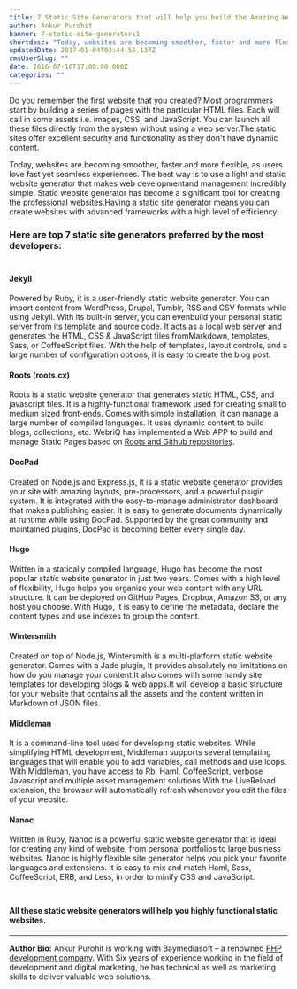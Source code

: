 ```yaml
---
title: 7 Static Site Generators that will help you build the Amazing Websites
author: Ankur Purohit
banner: 7-static-site-generators1
shortdesc: "Today, websites are becoming smoother, faster and more flexible, as users love fast yet seamless experiences."
updatedDate: 2017-01-04T02:44:55.137Z
cmsUserSlug: ""
date: 2016-07-10T17:00:00.000Z
categories: ""
---
```


Do you remember the first website that you created? Most programmers start by building a series of pages with the particular HTML files. Each will call in some assets i.e. images, CSS, and JavaScript. You can launch all these files directly from the system without using a web server.The static sites offer excellent security and functionality as they don't have dynamic content.

Today, websites are becoming smoother, faster and more flexible, as users love fast yet seamless experiences. The best way is to use a light and static website generator that makes web developmentand management incredibly simple. Static website generator has become a significant tool for creating the professional websites.Having a static site generator means you can create websites with advanced frameworks with a high level of efficiency.

### **Here are top 7 static site generators preferred by the most developers:**
<p style="margin:0px !important;height:5px !important"></p>

#### **Jekyll**

Powered by Ruby, it is a user-friendly static website generator. You can import content from WordPress, Drupal, Tumblr, RSS and CSV formats while using Jekyll. With its built-in server, you can evenbuild your personal static server from its template and source code. It acts as a local web server and generates the HTML, CSS & JavaScript files fromMarkdown, templates, Sass, or CoffeeScript files. With the help of templates, layout controls, and a large number of configuration options, it is easy to create the blog post. 

#### **Roots (roots.cx)**

Roots is a static website generator that generates static HTML, CSS, and javascript files. It is a highly-functional framework used for creating small to medium sized front-ends. Comes with simple installation, it can manage a large number of compiled languages. It uses dynamic content to build blogs, collections, etc. WebriQ has implemented a Web APP to build and manage Static Pages based on [Roots and Github repositories](http://app.webriq.com/sites/create).

#### **DocPad**

Created on Node.js and Express.js, it is a static website generator provides your site with amazing layouts, pre-processors, and a powerful plugin system. It is integrated with the easy-to-manage administrator dashboard that makes publishing easier. It is easy to generate documents dynamically at runtime while using DocPad. Supported by the great community and maintained plugins, DocPad is becoming better every single day.

#### **Hugo**

Written in a statically compiled language, Hugo has become the most popular static website generator in just two years. Comes with a high level of flexibility, Hugo helps you organize your web content with any URL structure. It can be deployed on GitHub Pages, Dropbox, Amazon S3, or any host you choose. With Hugo, it is easy to define the metadata, declare the content types and use indexes to group the content.

#### **Wintersmith**
Created on top of Node.js, Wintersmith is a multi-platform static website generator. Comes with a Jade plugin, It provides absolutely no limitations on how do you manage your content.It also comes with some handy site templates for developing blogs & web apps.It will develop a basic structure for your website that contains all the assets and the content written in Markdown of JSON files.

#### **Middleman**

It is a command-line tool used for developing static websites. While simplifying HTML development, Middleman supports several templating languages that will enable you to add variables, call methods and use loops. With Middleman, you have access to Rb, Haml, CoffeeScript, verbose Javascript and multiple asset management solutions.With the LiveReload extension, the browser will automatically refresh whenever you edit the files of your website.

#### **Nanoc**

Written in Ruby, Nanoc is a powerful static website generator that is ideal for creating any kind of website, from personal portfolios to large business websites. Nanoc is highly flexible site generator helps you pick your favorite languages and extensions. It is easy to mix and match Haml, Sass, CoffeeScript, ERB, and Less, in order to minify CSS and JavaScript.
<p style="margin:0px !important;height:10px !important"></p>

#### All these static website generators will help you highly functional static websites.

---

**Author Bio:** Ankur Purohit is working with Baymediasoft – a renowned [PHP development company](http://www.baymediasoft.com/services/web-development-company/php-development-company-india.html). With Six years of experience working in the field of development and digital marketing, he has technical as well as marketing skills to deliver valuable web solutions.
